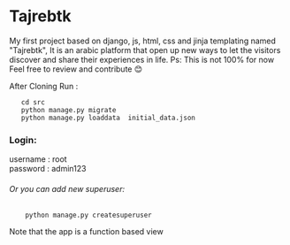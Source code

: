 # Tajrebtk
My first project based on django, js, html, css and jinja templating named "Tajrebtk", It is an arabic platform that open up new ways to let the visitors discover and share their experiences in life. Ps: 
This is not 100% for now
Feel free to review and contribute :blush:

After Cloning Run : 
 ```
    cd src
    python manage.py migrate
    python manage.py loaddata  initial_data.json
```
 
### Login:  
   username : root  
   password : admin123  
###### Or you can add new superuser:  
```
    python manage.py createsuperuser
```
Note that the app is a function based view
